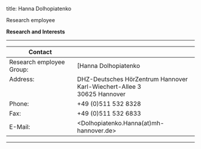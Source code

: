 title: Hanna Dolhopiatenko




Research employee	



**Research and Interests**



---

| Contact                 |                            |
| ------------------------|--------------------------- |
| Research employee Group:<br>          | [Hanna Dolhopiatenko |
| Address: <br><br><br>   | DHZ-Deutsches HörZentrum Hannover<br> Karl-Wiechert-Allee 3 <br> 30625 Hannover |
| Phone:                  | +49 (0)511 532 8328 |
| Fax:                    | +49 (0)511 532 6833 |
| E-Mail:                 |<Dolhopiatenko.Hanna(at)mh-hannover.de>|

---
    

